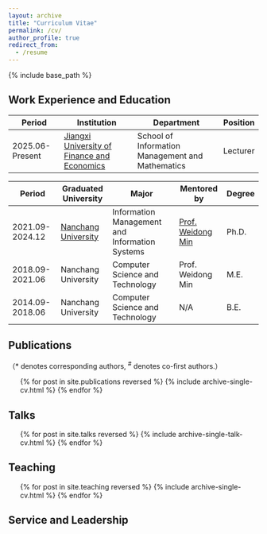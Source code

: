 ```yaml
---
layout: archive
title: "Curriculum Vitae"
permalink: /cv/
author_profile: true
redirect_from:
  - /resume
---
```


{% include base_path %}

Work Experience and Education
------

<div class="table-wrapper-about-work-experience">
  <table>
    <thead>
      <tr>
        <th>Period</th>
        <th>Institution</th>
        <th>Department</th>
        <th>Position</th>
      </tr>
    </thead>
    <tbody>
      <tr>
        <td>2025.06-Present</td>
        <td><a href="https://www.jxufe.edu.cn" target="_blank" rel="noopener">Jiangxi University of Finance and Economics</a></td>
        <td>School of Information Management and Mathematics</td>
        <td>Lecturer</td>
      </tr>
    </tbody>
  </table>
</div>
<div class="table-wrapper-cv-education">
  <table>
    <thead>
      <tr>
        <th>Period</th>
        <th>Graduated University</th>
        <th>Major</th>
        <th>Mentored by</th>
        <th>Degree</th>
      </tr>
    </thead>
    <tbody>
      <tr>
        <td>2021.09-2024.12</td>
        <td><a href="https://www.ncu.edu.cn" target="_blank" rel="noopener">Nanchang University</a></td>
        <td>Information Management and Information Systems</td>
        <td><a href="https://smcs.ncu.edu.cn/szdw/jsml/2e0cf032bb4c475c8f0767ecd4800043.htm" target="_blank" rel="noopener">Prof. Weidong Min</a></td>
        <td>Ph.D.</td>
      </tr>
      <tr>
        <td>2018.09-2021.06</td>
        <td>Nanchang University</td>
        <td>Computer Science and Technology</td>
        <td>Prof. Weidong Min</td>
        <td>M.E.</td>
      </tr>
      <tr>
        <td>2014.09-2018.06</td>
        <td>Nanchang University</td>
        <td>Computer Science and Technology</td>
        <td>N/A</td>
        <td>B.E.</td>
      </tr>
    </tbody>
  </table>
</div>


Publications
------

（* denotes corresponding authors, <sup>#</sup> denotes co-first authors.）

  <ul>{% for post in site.publications reversed %}
    {% include archive-single-cv.html %}
  {% endfor %}</ul>

Talks
------
  <ul>{% for post in site.talks reversed %}
    {% include archive-single-talk-cv.html  %}
  {% endfor %}</ul>

Teaching
------
  <ul>{% for post in site.teaching reversed %}
    {% include archive-single-cv.html %}
  {% endfor %}</ul>

Service and Leadership
------
